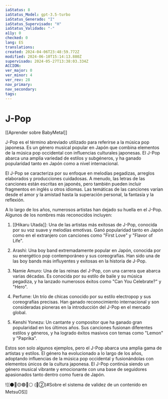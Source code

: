 ```yaml
---
iaStatus: 8
iaStatus_Model: gpt-3.5-turbo
iaStatus_Generado: "I"
iaStatus_Supervisado: "H"
iaStatus_Validado: "-"
a11y: 0
checked: 0
lang: ES
translations: 
created: 2024-04-06T23:48:59.772Z
modified: 2024-06-10T15:14:13.880Z
supervisado: 2024-05-27T13:38:03.334Z
ACCION: 
ver_major: 0
ver_minor: 4
ver_rev: 28
nav_primary: 
nav_secondary: 
tags:
---
```

# J-Pop

[[Aprender sobre BabyMetal]]

J-Pop es el término abreviado utilizado para referirse a la música pop japonesa. Es un género musical popular en Japón que combina elementos de la música pop occidental con influencias culturales japonesas. El J-Pop abarca una amplia variedad de estilos y subgéneros, y ha ganado popularidad tanto en Japón como a nivel internacional.

El J-Pop se caracteriza por su enfoque en melodías pegadizas, arreglos elaborados y producciones cuidadosas. A menudo, las letras de las canciones están escritas en japonés, pero también pueden incluir fragmentos en inglés u otros idiomas. Las temáticas de las canciones varían desde el amor y la amistad hasta la superación personal, la fantasía y la reflexión.

A lo largo de los años, numerosos artistas han dejado su huella en el J-Pop. Algunos de los nombres más reconocidos incluyen:

1. [[Hikaru Utada]]: Una de las artistas más exitosas de J-Pop, conocida por su voz suave y melodías emotivas. Ganó popularidad tanto en Japón como en el extranjero con canciones como "First Love" y "Flavor of Life".
    
2. Arashi: Una boy band extremadamente popular en Japón, conocida por su energético pop contemporáneo y sus coreografías. Han sido una de las boy bands más influyentes y exitosas en la historia de J-Pop.
    
3. Namie Amuro: Una de las reinas del J-Pop, con una carrera que abarca varias décadas. Es conocida por su estilo de baile y su música pegadiza, y ha lanzado numerosos éxitos como "Can You Celebrate?" y "Hero".
    
4. Perfume: Un trío de chicas conocido por su estilo electropop y sus coreografías precisas. Han ganado reconocimiento internacional y son consideradas pioneras en la introducción del J-Pop en el mercado global.
    
5. Kenshi Yonezu: Un cantante y compositor que ha ganado gran popularidad en los últimos años. Sus canciones fusionan diferentes estilos y géneros, y ha logrado éxitos masivos con temas como "Lemon" y "Paprika".
    

Estos son solo algunos ejemplos, pero el J-Pop abarca una amplia gama de artistas y estilos. El género ha evolucionado a lo largo de los años, adoptando influencias de la música pop occidental y fusionándolas con elementos únicos de la cultura japonesa. El J-Pop continúa siendo un género musical vibrante y emocionante con una base de seguidores apasionados tanto dentro como fuera de Japón.

![[⚫🔴🟡🟢🔵⚪ (🔴②)#Sobre el sistema de validez de un contenido en MetsuOS]]